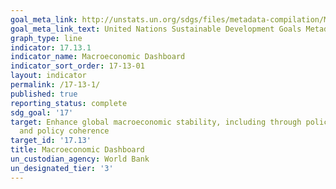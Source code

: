 ```yaml
---
goal_meta_link: http://unstats.un.org/sdgs/files/metadata-compilation/Metadata-Goal-17.pdf
goal_meta_link_text: United Nations Sustainable Development Goals Metadata (pdf 468kB)
graph_type: line
indicator: 17.13.1
indicator_name: Macroeconomic Dashboard
indicator_sort_order: 17-13-01
layout: indicator
permalink: /17-13-1/
published: true
reporting_status: complete
sdg_goal: '17'
target: Enhance global macroeconomic stability, including through policy coordination
  and policy coherence
target_id: '17.13'
title: Macroeconomic Dashboard
un_custodian_agency: World Bank
un_designated_tier: '3'
---
```

